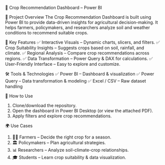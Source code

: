 🌱 Crop Recommendation Dashboard – Power BI

📌 Project Overview
The Crop Recommendation Dashboard is built using Power BI to provide data-driven insights for agricultural decision-making.
It helps farmers, policymakers, and researchers analyze soil and weather conditions to recommend suitable crops.

🎯 Key Features
✅ Interactive Visuals – Dynamic charts, slicers, and filters.
✅ Crop Suitability Insights – Suggests crops based on soil, rainfall, and climate.
✅ Regional Analysis – Compare crop recommendations across regions.
✅ Data Transformation – Power Query & DAX for calculations.
✅ User-Friendly Interface – Easy to explore and customize.

🛠️ Tools & Technologies
✅ Power BI – Dashboard & visualization
✅ Power Query  – Data transformation & modeling
✅ Excel / CSV – Raw dataset handling

🚀 How to Use
1. Clone/download the repository.
2. Open the dashboard in Power BI Desktop (or view the attached PDF).
3. Apply filters and explore crop recommendations.

🌍 Use Cases
1. 👨‍🌾 Farmers – Decide the right crop for a season.
2. 🏛 Policymakers – Plan agricultural strategies.
3. 📊 Researchers – Analyze soil-climate-crop relationships.
4. 🎓 Students – Learn crop suitability & data visualization.
